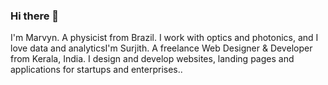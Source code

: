 ### Hi there 👋

I'm Marvyn. A physicist from Brazil. I work with optics and photonics, and I love data and analyticsI'm Surjith. A freelance Web Designer & Developer from Kerala, India. I design and develop websites, landing pages and applications for startups and enterprises..

<!--
**marvync/marvync** is a ✨ _special_ ✨ repository because its `README.md` (this file) appears on your GitHub profile.

Here are some ideas to get you started:

- 🔭 I’m currently working on ...
- 🌱 I’m currently learning ...
- 👯 I’m looking to collaborate on ...
- 🤔 I’m looking for help with ...
- 💬 Ask me about ...
- 📫 How to reach me: ...
- 😄 Pronouns: ...
- ⚡ Fun fact: ...
-->
